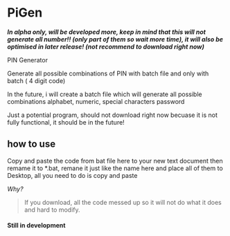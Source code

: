 # PiGen

**_In alpha only, will be developed more, keep in mind that this will not generate all number!! (only part of them so wait more time), it will also be optimised in later release! (not recommend to download right now)_**

PIN Generator

Generate all possible combinations of PIN with batch file and only with batch ( 4 digit code)

In the future, i will create a batch file which will generate all possible combinations alphabet, numeric, special characters password

Just a potential program, should not download right now becuase it is not fully functional, it should be in the future!

## how to use

Copy and paste the code from bat file here to your new text document then remame it to *.bat, remane it just like the name here and place all of them to Desktop, all you need to do is copy and paste

_Why?_

> If you download, all the code messed up so it will not do what it does and hard to modify. 

#### Still in development
